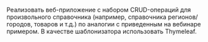 Реализовать веб-приложение с набором CRUD-операций для произвольного справочника (например, справочника регионов/городов,
товаров и т.д.) по аналогии с приведенным на вебинаре примером. В качестве шаблонизатора использовать Thymeleaf.